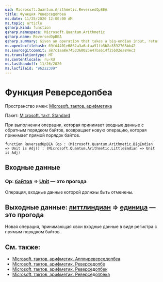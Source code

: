 ```yaml
---
uid: Microsoft.Quantum.Arithmetic.ReversedOpBEA
title: Функция Реверседопбеа
ms.date: 11/25/2020 12:00:00 AM
ms.topic: article
qsharp.kind: function
qsharp.namespace: Microsoft.Quantum.Arithmetic
qsharp.name: ReversedOpBEA
qsharp.summary: Given an operation that takes a big-endian input, returns a new operation that takes a little-endian input.
ms.openlocfilehash: 69fd4401e6862a3a6afaa51fb5b8a3592768bb42
ms.sourcegitcommit: a87c1aa8e7453360025e47ba614f25b02ea84ec3
ms.translationtype: MT
ms.contentlocale: ru-RU
ms.lasthandoff: 11/26/2020
ms.locfileid: "96222309"
---
```

# <a name="reversedopbea-function"></a>Функция Реверседопбеа

Пространство имен: [Microsoft. тактов. арифметика](xref:Microsoft.Quantum.Arithmetic)

Пакет: [Microsoft. такт. Standard](https://nuget.org/packages/Microsoft.Quantum.Standard)


При выполнении операции, которая принимает входные данные с обратным порядком байтов, возвращает новую операцию, которая принимает прямой порядок байтов.

```qsharp
function ReversedOpBEA (op : (Microsoft.Quantum.Arithmetic.BigEndian => Unit is Adj)) : (Microsoft.Quantum.Arithmetic.LittleEndian => Unit is Adj)
```


## <a name="input"></a>Входные данные

### <a name="op--bigendian--unit--is-adj"></a>Op: [байтов](xref:Microsoft.Quantum.Arithmetic.BigEndian) => [Unit](xref:microsoft.quantum.lang-ref.unit)  — это прогода

Операция, входные данные которой должны быть отменены.



## <a name="output--littleendian--unit--is-adj"></a>Выходные данные: [литтлиндиан](xref:Microsoft.Quantum.Arithmetic.LittleEndian) => [единица](xref:microsoft.quantum.lang-ref.unit)  — это прогода

Новая операция, принимающая свои входные данные в виде регистра с прямым порядком байтов.

## <a name="see-also"></a>См. также:

- [Microsoft. тактов. арифметик. Апплиреверседопбеа](xref:Microsoft.Quantum.Arithmetic.ApplyReversedOpBEA)
- [Microsoft. тактов. арифметик. Реверседопбе](xref:Microsoft.Quantum.Arithmetic.ReversedOpBE)
- [Microsoft. тактов. арифметик. Реверседопбек](xref:Microsoft.Quantum.Arithmetic.ReversedOpBEC)
- [Microsoft. тактов. арифметик. Реверседопбека](xref:Microsoft.Quantum.Arithmetic.ReversedOpBECA)